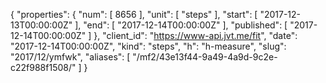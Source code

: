 {
  "properties": {
    "num": [
      8656
    ],
    "unit": [
      "steps"
    ],
    "start": [
      "2017-12-13T00:00:00Z"
    ],
    "end": [
      "2017-12-14T00:00:00Z"
    ],
    "published": [
      "2017-12-14T00:00:00Z"
    ]
  },
  "client_id": "https://www-api.jvt.me/fit",
  "date": "2017-12-14T00:00:00Z",
  "kind": "steps",
  "h": "h-measure",
  "slug": "2017/12/ymfwk",
  "aliases": [
    "/mf2/43e13f44-9a49-4a9d-9c2e-c22f988f1508/"
  ]
}

